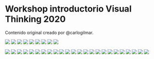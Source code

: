 # Workshop introductorio Visual Thinking 2020

Contenido original creado por @carlogilmar.

![](assets/slide_000.png)
![](assets/slide_001.png)
![](assets/slide_002.png)
![](assets/slide_003.png)
![](assets/slide_004.png)
![](assets/slide_005.png)
![](assets/slide_006.png)
![](assets/slide_007.png)
![](assets/slide_008.png)

![](assets/slide-000.png)
![](assets/slide-001.png)
![](assets/slide-002.png)
![](assets/slide-003.png)
![](assets/slide-004.png)
![](assets/slide-005.png)
![](assets/slide-006.png)
![](assets/slide-007.png)
![](assets/slide-008.png)
![](assets/slide-009.png)
![](assets/slide-010.png)
![](assets/slide-011.png)
![](assets/slide-012.png)
![](assets/slide-013.png)
![](assets/slide-014.png)
![](assets/slide-015.png)
![](assets/slide-016.png)
![](assets/slide-017.png)
![](assets/slide-018.png)
![](assets/slide-019.png)
![](assets/slide-020.png)
![](assets/slide-021.png)
![](assets/slide-022.png)
![](assets/slide-023.png)
